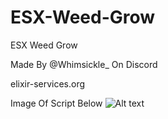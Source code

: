 # ESX-Weed-Grow
ESX Weed Grow


Made By @Whimsickle_ On Discord

elixir-services.org

Image Of Script Below
![Alt text](weed-growing-system.png)
